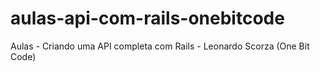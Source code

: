 # aulas-api-com-rails-onebitcode
Aulas - Criando uma API completa com Rails - Leonardo Scorza (One Bit Code)
